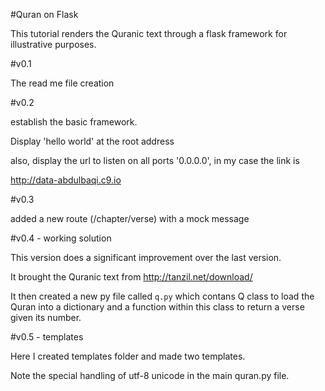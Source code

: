 #Quran on Flask

This tutorial renders the Quranic text through a flask framework for illustrative purposes.

#v0.1 

The read me file creation

#v0.2

establish the basic framework. 

Display 'hello world' at the root address

also, display the url to listen on all ports '0.0.0.0', in my case the link is

http://data-abdulbaqi.c9.io

#v0.3

added a new route (/chapter/verse) with a mock message

#v0.4 - working solution

This version does a significant improvement over the last version.

It brought the Quranic text from http://tanzil.net/download/

It then created a new py file called `q.py` which contans Q class to load the Quran into a dictionary and a function within this class to return a verse given its number.

#v0.5 - templates

Here I created templates folder and made two templates.

Note the special handling of utf-8 unicode in the main quran.py file. 
